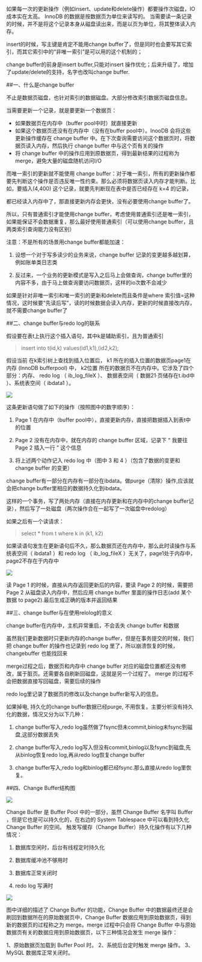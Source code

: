如果每一次的更新操作（例如insert、update和delete操作）都要操作次磁盘，IO成本实在太高。 InnoDB 的数据是按数据页为单位来读写的。
当需要读一条记录的时候，并不是将这个记录本身从磁盘读出来，而是以页为单位，将其整体读入内存。

insert的时候，写主键是肯定不能用change buffer了，但是同时也会要写其它索引，而其它索引中的“非唯一索引”是可以用的这个机制的；

change buffer的前身是insert buffer,只能对insert 操作优化；后来升级了，增加了update/delete的支持，名字也改叫change buffer.

##一、什么是change buffer

不止是数据页磁盘，也针对索引的数据磁盘。大部分修改索引数据页磁盘信息。

当需要更新一个记录，就是要更新一个数据页：

+ 如果数据页在内存中（buffer pool中时）就直接更新
+ 如果这个数据页还没有在内存中（没有在buffer pool中）。InooDB 会将这些更新操作缓存在 change buffer 中。在下次查询需要访问这个数据页时，将数据页读入内存，然后执行 change buffer 中与这个页有关的操作
+ 将 change buffer 中的操作应用到原数据页，得到最新结果的过程称为 merge，避免大量的磁盘随机访问I/O

而唯一索引的更新就不能使用 change buffer：对于唯一索引，所有的更新操作都要先判断这个操作是否违反唯一性约束。那么必须将数据页读入内存才能判断。比如，要插入(4,400) 这个记录，就要先判断现在表中是否已经存在 k=4 的记录，

都已经读入内存中了，那直接更新内存会更快，没有必要使用change buffer了。

所以，只有普通索引才能使用change buffer，考虑使用普通索引还是唯一索引，如果能保证不会数据重复，那么最好使用普通索引（可以使用change buffer，且两类索引查询能力没有区别）


注意：不是所有的场景用change buffer都能加速：

1. 设想一个对于写多读少的业务来说，change buffer 记录的变更越多越划算，例如账单类日志类

2. 反过来，一个业务的更新模式是写入之后马上会做查询，change buffer里的内容不多，由于马上做查询要访问数据页，这样的io次数不会减少

如果是针对非唯一索引和唯一索引的更新和delete而且条件是where 索引值=这种情况，这时候要“先读后写”，读的时候数据会读入内存，更新的时候直接改内存，就不需要change buffer了

##二、change buffer与redo log的联系

假设要在表t上执行这个插入语句，其中k是辅助索引，且为普通索引

>insert into t(id,k) values(id1,k1),(id2,k2);

假设当前 在k索引树上查找到插入位置后， k1 所在的插入位置的数据页page1在内存 (InnoDB bufferpool) 中， k2位置 所在的数据页不在内存中。它涉及了四个部分：内存、 redo log （ ib_log_fileX ）、 数据表空间（ 数据21·页储存在t.ibd中 ）、系统表空间（ ibdata1 ）。

![](11/1.png)


这条更新语句做了如下的操作（按照图中的数字顺序）：

1. Page 1 在内存中（buffer pool中），直接更新内存，直接把数据插入到表t中的位置

2. Page 2 没有在内存中，就在内存的 change buffer 区域，记录下 “ 我要往 Page 2 插入一行 ” 这个信息

3. 将上述两个动作记入 redo log 中（图中 3 和 4 ）（包含了数据的变更和 change buffer 的变更）

change buffer有一部分在内存有一部分在ibdata。做purge（清除）操作,应该就会把change buffer里相应的数据持久化到ibdata。

这样的一个事务，写了两处内存（直接在内存更新和在内存中的change buffer记录），然后写了一处磁盘（两次操作合在一起写了一次磁盘中redolog）

如果之后有一个读请求：

>select * from t where k in (k1, k2) 

如果读语句发生在更新语句后不久，那么数据页还在内存中，那么此时读操作与系统表空间（ ibdata1 ）和 redo log （ ib_log_fileX ）无关了，page1处于内存中，page2不存在于内存中

![](11/2.png)

读 Page 1 的时候，直接从内存返回更新后的内容，要读 Page 2 的时候，需要把 Page 2 从磁盘读入内存中，然后应用 change buffer 里面的操作日志(add 某个数据 to page2).最后生成正确的版本并返回结果

##三、change buffer与在使用relolog的意义

change buffer在内存中，主机异常重启，不会丢失 change buffer 和数据

虽然我们更新数据时只更新内存的change buffer，但是在事务提交的时候，我们把 change buffer 的操作也记录到 redo log 里了，所以崩溃恢复的时候， changebuffer 也能找回来

merge过程之后，数据页和内存中 change buffer 对应的磁盘位置都还没有修改，属于脏页。还需要各自刷新回磁盘，这就是另一个过程了。 merge 的过程不会把数据直接写回磁盘，需要后续的操作

redo log里记录了数据页的修改以及change buffer新写入的信息。

如果掉电, 持久化的change buffer数据已经purge, 不用恢复。主要分析没有持久化的数据，情况又分为以下几种：

1. change buffer写入,redo log虽然做了fsync但未commit,binlog未fsync到磁盘,这部分数据丢失

2. change buffer写入,redo log写入但没有commit,binlog以及fsync到磁盘,先从binlog恢复redo log,再从redo log恢复change buffer

3. change buffer写入,redo log和binlog都已经fsync.那么直接从redo log里恢复。

##四、Change Buffer结构图

![](11/3.png)

Change Buffer 是 Buffer Pool 中的一部分，虽然 Change Buffer 名字叫 Buffer ，但是它也是可以持久化的，在右边的 System Tablespace 中可以看到持久化 Change Buffer 的空间。
触发写缓存（Change Buffer）持久化操作有以下几种情况：

1. 数据库空闲时，后台有线程定时持久化

2. 数据库缓冲池不够用时

3. 数据库正常关闭时

4. redo log 写满时

![](11/4.png)

图中详细的描述了 Change Buffer 的功能，Change Buffer 中的数据最终还是会刷回到数据所在的原始数据页中，Change Buffer 数据应用到原始数据页，得到新的数据页的过程称之为 merge。merge 过程中只会将 Change Buffer 中与原始数据页有关的数据应用到原始数据页，以下三种情况会发生 merge 操作：

1、原始数据页加载到 Buffer Pool 时。
2、系统后台定时触发 merge 操作。
3、MySQL 数据库正常关闭时。
